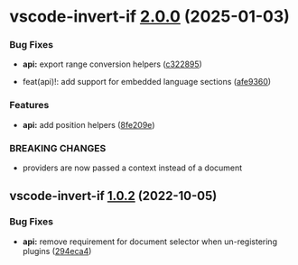 # vscode-invert-if [2.0.0](https://github.com/1nVitr0/plugin-vscode-invert-if/compare/vscode-invert-if@1.0.2...vscode-invert-if@2.0.0) (2025-01-03)


### Bug Fixes

* **api:** export range conversion helpers ([c322895](https://github.com/1nVitr0/plugin-vscode-invert-if/commit/c322895897017093ea309ecbfa3bd9a681b66d9c))


* feat(api)!: add support for embedded language sections ([afe9360](https://github.com/1nVitr0/plugin-vscode-invert-if/commit/afe93605e4d46e66c4893b70d7b851f2217e9725))


### Features

* **api:** add position helpers ([8fe209e](https://github.com/1nVitr0/plugin-vscode-invert-if/commit/8fe209e16cb1a66e0b712f93e2a8d2155d99ce5d))


### BREAKING CHANGES

* providers are now passed a context instead of a document

## vscode-invert-if [1.0.2](https://github.com/1nVitr0/plugin-vscode-invert-if/compare/vscode-invert-if@v1.0.1...vscode-invert-if@1.0.2) (2022-10-05)


### Bug Fixes

* **api:** remove requirement for document selector when un-registering plugins ([294eca4](https://github.com/1nVitr0/plugin-vscode-invert-if/commit/294eca44d24b3b869c484904ae45f63a5bf17fea))
